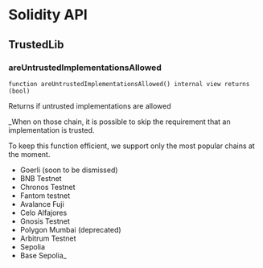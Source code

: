 # Solidity API

## TrustedLib

### areUntrustedImplementationsAllowed

```solidity
function areUntrustedImplementationsAllowed() internal view returns (bool)
```

Returns if untrusted implementations are allowed

_When on those chain, it is possible to skip the requirement that an implementation is trusted.

To keep this function efficient, we support only the most popular chains at the moment.

- Goerli (soon to be dismissed)
- BNB Testnet
- Chronos Testnet
- Fantom testnet
- Avalance Fuji
- Celo Alfajores
- Gnosis Testnet
- Polygon Mumbai (deprecated)
- Arbitrum Testnet
- Sepolia
- Base Sepolia_

